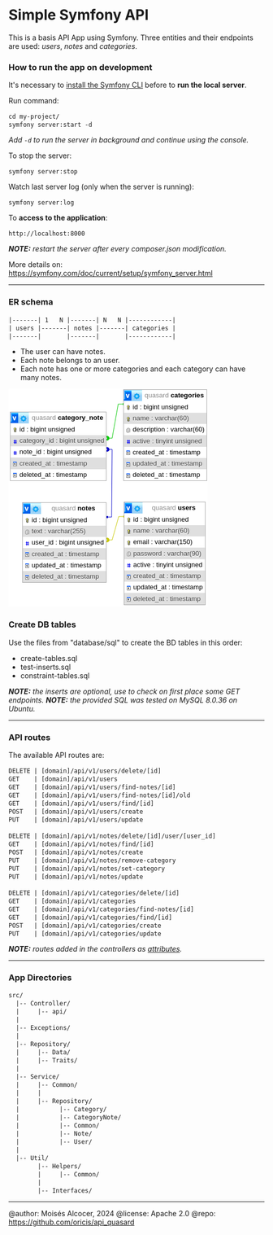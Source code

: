 # Simple Symfony API

This is a basis API App using Symfony.
Three entities and their endpoints are used: *users*, *notes* and *categories*.

### How to run the app on development

It's necessary to [install the Symfony CLI](https://symfony.com/download#step-1-install-symfony-cli)
before to **run the local server**.

Run command:

    cd my-project/
    symfony server:start -d

*Add `-d` to run the server in background and continue using the console.*

To stop the server:

    symfony server:stop

Watch last server log (only when the server is running):

    symfony server:log


To **access to the application**:

    http://localhost:8000

***NOTE:** restart the server after every composer.json modification.*

More details on: https://symfony.com/doc/current/setup/symfony_server.html

***

### ER schema

    |-------| 1   N |-------| N   N |------------|
    | users |-------| notes |-------| categories |
    |-------|       |-------|       |------------|

 - The user can have notes.
 - Each note belongs to an user.
 - Each note has one or more categories and each category can have many notes.

![BD diagram](./docs/images/bd.png)

### Create DB tables

Use the files from "database/sql" to create the BD tables in this order:

 - create-tables.sql
 - test-inserts.sql
 - constraint-tables.sql

***NOTE:** the inserts are optional, use to check on first place some GET endpoints.*
***NOTE:** the provided SQL was tested on MySQL 8.0.36 on Ubuntu.*

***

### API routes

The available API routes are:

    DELETE | [domain]/api/v1/users/delete/[id]
    GET    | [domain]/api/v1/users
    GET    | [domain]/api/v1/users/find-notes/[id]
    GET    | [domain]/api/v1/users/find-notes/[id]/old
    GET    | [domain]/api/v1/users/find/[id]
    POST   | [domain]/api/v1/users/create
    PUT    | [domain]/api/v1/users/update

    DELETE | [domain]/api/v1/notes/delete/[id]/user/[user_id]
    GET    | [domain]/api/v1/notes/find/[id]
    POST   | [domain]/api/v1/notes/create
    PUT    | [domain]/api/v1/notes/remove-category
    PUT    | [domain]/api/v1/notes/set-category
    PUT    | [domain]/api/v1/notes/update

    DELETE | [domain]/api/v1/categories/delete/[id]
    GET    | [domain]/api/v1/categories
    GET    | [domain]/api/v1/categories/find-notes/[id]
    GET    | [domain]/api/v1/categories/find/[id]
    POST   | [domain]/api/v1/categories/create
    PUT    | [domain]/api/v1/categories/update

***NOTE:** routes added in the controllers as*
*[attributes](https://symfony.com/doc/current/best_practices.html#best-practice-controller-attributes).*

***

### App Directories

    src/
      |-- Controller/
      |     |-- api/
      |
      |-- Exceptions/
      |
      |-- Repository/
      |     |-- Data/
      |     |-- Traits/
      |
      |-- Service/
      |     |-- Common/
      |     |
      |     |-- Repository/
      |           |-- Category/
      |           |-- CategoryNote/
      |           |-- Common/
      |           |-- Note/
      |           |-- User/
      |
      |-- Util/
            |-- Helpers/
            |     |-- Common/
            |
            |-- Interfaces/

***

@author:  Moisés Alcocer, 2024
@license: Apache 2.0
@repo:    https://github.com/oricis/api_quasard
